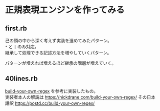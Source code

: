 # 正規表現エンジンを作ってみる

## first.rb

己の頭の中から深く考えず実装を進めてみたパターン。  
`*` と `|` のみ対応。  
継承して処理できる記述方法を増やしていくパターン。

パターンが増えれば増えるほど継承の階層が増えていく。

## 40lines.rb

[build-your-own-regex](https://github.com/nadrane/build-your-own-regex) を参考に実装したもの。  
実装者本人の解説は https://nickdrane.com/build-your-own-regex/
その日本語訳 https://postd.cc/build-your-own-regex/

